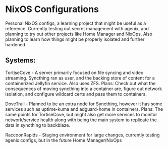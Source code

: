 # NixOS Configurations
Personal NixOS configs, a learning project that might be useful as a reference. Currently testing out secret management with agenix, and planning to try out other projects like Home Manager and NixOps. Also planning to learn how things might be properly isolated and further hardened.

## Systems:
TortiseCove - A server primarily focused on file syncing and video streaming. Syncthing ran as user, and the backing store of content for a containerized Jellyfin service. Also uses ZFS. Plans: Check out what the consequences of moving syncthing into a container are, figure out network isolation, and configure wildcard certs and pass them to containers.

DoveTrail - Planned to be an extra node for Syncthing, however it has some services such as uptime-kuma and adguard-home in containers. Plans: The same points for TortiseCove, but might also get more services to monitor network/service health along with being the main system to replicate the data in syncthing to backblaze.

RaccoonRapids - Staging environment for large changes, currently testing agenix configs, but in the future Home Manager/NixOps
